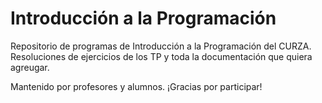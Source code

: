 # Introducción a la Programación
Repositorio de programas de Introducción a la Programación del CURZA.
Resoluciones de ejercicios de los TP y toda la documentación que quiera agreugar.

Mantenido por profesores y alumnos. ¡Gracias por participar!
